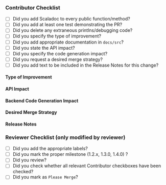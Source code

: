 ### Contributor Checklist

- [ ] Did you add Scaladoc to every public function/method?
- [ ] Did you add at least one test demonstrating the PR?
- [ ] Did you delete any extraneous printlns/debugging code?
- [ ] Did you specify the type of improvement?
- [ ] Did you add appropriate documentation in `docs/src`?
- [ ] Did you state the API impact?
- [ ] Did you specify the code generation impact?
- [ ] Did you request a desired merge strategy?
- [ ] Did you add text to be included in the Release Notes for this change?

#### Type of Improvement

<!-- Choose one or more from the following: -->
<!--   - bug fix                            -->
<!--   - performance improvement            -->
<!--   - documentation                      -->
<!--   - code refactoring                   -->
<!--   - code cleanup                       -->
<!--   - backend code generation            -->
<!--   - new feature/API                    -->

#### API Impact

<!-- How would this affect the current API? Does this add, extend, deprecate, remove, or break any existing API? -->

#### Backend Code Generation Impact

<!-- Does this change any generated Verilog?  -->
<!-- How does it change it or in what circumstances would it?  -->

#### Desired Merge Strategy

<!-- If approved, how should this PR be merged? -->
<!-- Options are: -->
<!--   - Squash: The PR will be squashed and merged (choose this if you have no preference. -->
<!--   - Rebase: You will rebase the PR onto master and it will be merged with a merge commit. -->

#### Release Notes
<!--
Text from here to the end of the body will be considered for inclusion in the release notes for the version containing this pull request.
-->

### Reviewer Checklist (only modified by reviewer)
- [ ] Did you add the appropriate labels?
- [ ] Did you mark the proper milestone (1.2.x, 1.3.0, 1.4.0) ?
- [ ] Did you review?
- [ ] Did you check whether all relevant Contributor checkboxes have been checked?
- [ ] Did you mark as `Please Merge`?
